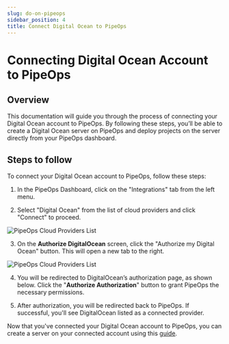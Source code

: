 ```yaml
---
slug: do-on-pipeops
sidebar_position: 4
title: Connect Digital Ocean to PipeOps
---
```


# Connecting Digital Ocean Account to PipeOps

## Overview

This documentation will guide you through the process of connecting your Digital Ocean account to PipeOps. By following these steps, you’ll be able to create a Digital Ocean server on PipeOps and deploy projects on the server directly from your PipeOps dashboard.

## Steps to follow

To connect your Digital Ocean account to PipeOps, follow these steps:

1. In the PipeOps Dashboard, click on the "Integrations" tab from the left menu.

2. Select "Digital Ocean" from the list of cloud providers and click "Connect" to proceed.

![PipeOps Cloud Providers List](https://pub-950943fa1bc54978bed46ef104f9d81a.r2.dev/Documentation%20Images/connect-do-main-page.png)

3. On the **Authorize DigitalOcean** screen, click the "Authorize my Digital Ocean" button. This will open a new tab to the right.

![PipeOps Cloud Providers List](https://pub-950943fa1bc54978bed46ef104f9d81a.r2.dev/Documentation%20Images/connect-digital-ocean.png)

4. You will be redirected to DigitalOcean’s authorization page, as shown below. Click the "**Authorize Authorization**" button to grant PipeOps the necessary permissions.

5. After authorization, you will be redirected back to PipeOps. If successful, you'll see DigitalOcean listed as a connected provider.

Now that you've connected your Digital Ocean account to PipeOps, you can create a server on your connected account using this [guide](/docs/servers/server-provisioning).
